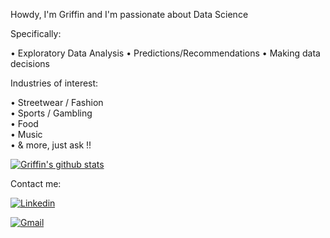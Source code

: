 Howdy, I'm Griffin and I'm passionate about Data Science 

Specifically:

• Exploratory Data Analysis 
• Predictions/Recommendations 
• Making data decisions 

Industries of interest:

• Streetwear / Fashion  
• Sports / Gambling  
• Food  
• Music  
• & more, just ask !!

[![Griffin's github stats](https://github-readme-stats.vercel.app/api?username=Griffinw15&theme=vue-dark)](https://github.com/Griffinw15/github-readme-stats)

Contact me:

[![Linkedin](https://img.shields.io/badge/-LinkedIn-blue?style=flat&logo=Linkedin&logoColor=white)](https://www.linkedin.com/in/griffinwilson15/)

[![Gmail](https://img.shields.io/badge/-Gmail-c14438?style=flat&logo=Gmail&logoColor=white)](mailto:wilson.griffin15@gmail.com)

<!--
**Griffinw15/Griffinw15** is a ✨ _special_ ✨ repository because its `README.md` (this file) appears on your GitHub profile.

